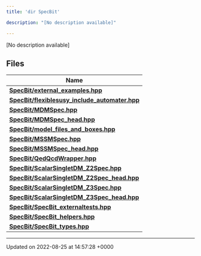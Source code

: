 ```yaml
---
title: 'dir SpecBit'

description: "[No description available]"

---
```







[No description available]

## Files

| Name           |
| -------------- |
| **[SpecBit/external_examples.hpp](/documentation/code/files/external__examples_8hpp/#file-external-exampleshpp)**  |
| **[SpecBit/flexiblesusy_include_automater.hpp](/documentation/code/files/flexiblesusy__include__automater_8hpp/#file-flexiblesusy-include-automaterhpp)**  |
| **[SpecBit/MDMSpec.hpp](/documentation/code/files/mdmspec_8hpp/#file-mdmspechpp)**  |
| **[SpecBit/MDMSpec_head.hpp](/documentation/code/files/mdmspec__head_8hpp/#file-mdmspec-headhpp)**  |
| **[SpecBit/model_files_and_boxes.hpp](/documentation/code/files/model__files__and__boxes_8hpp/#file-model-files-and-boxeshpp)**  |
| **[SpecBit/MSSMSpec.hpp](/documentation/code/files/mssmspec_8hpp/#file-mssmspechpp)**  |
| **[SpecBit/MSSMSpec_head.hpp](/documentation/code/files/mssmspec__head_8hpp/#file-mssmspec-headhpp)**  |
| **[SpecBit/QedQcdWrapper.hpp](/documentation/code/files/qedqcdwrapper_8hpp/#file-qedqcdwrapperhpp)**  |
| **[SpecBit/ScalarSingletDM_Z2Spec.hpp](/documentation/code/files/scalarsingletdm__z2spec_8hpp/#file-scalarsingletdm-zspechpp)**  |
| **[SpecBit/ScalarSingletDM_Z2Spec_head.hpp](/documentation/code/files/scalarsingletdm__z2spec__head_8hpp/#file-scalarsingletdm-zspec-headhpp)**  |
| **[SpecBit/ScalarSingletDM_Z3Spec.hpp](/documentation/code/files/scalarsingletdm__z3spec_8hpp/#file-scalarsingletdm-zspechpp)**  |
| **[SpecBit/ScalarSingletDM_Z3Spec_head.hpp](/documentation/code/files/scalarsingletdm__z3spec__head_8hpp/#file-scalarsingletdm-zspec-headhpp)**  |
| **[SpecBit/SpecBit_externaltests.hpp](/documentation/code/files/specbit__externaltests_8hpp/#file-specbit-externaltestshpp)**  |
| **[SpecBit/SpecBit_helpers.hpp](/documentation/code/files/specbit__helpers_8hpp/#file-specbit-helpershpp)**  |
| **[SpecBit/SpecBit_types.hpp](/documentation/code/files/specbit__types_8hpp/#file-specbit-typeshpp)**  |






-------------------------------

Updated on 2022-08-25 at 14:57:28 +0000
